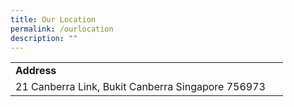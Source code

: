 ```yaml
---
title: Our Location
permalink: /ourlocation
description: ""
---
```

<table border="0" width="100%">
  <tbody>
    <tr>
      <td>
        <b>Address</b>
      </td>
    </tr>
    <tr>
      <td>21 Canberra Link, Bukit Canberra Singapore 756973
      <td>&nbsp;</td>
    </tr>
  </tbody>
</table>
<br>
